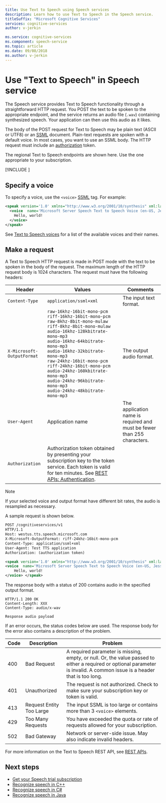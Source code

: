 ```yaml
---
title: Use Text to Speech using Speech services
description: Learn how to use Text to Speech in the Speech service.
titleSuffix: "Microsoft Cognitive Services"
services: cognitive-services
author: v-jerkin

ms.service: cognitive-services
ms.component: speech-service
ms.topic: article
ms.date: 09/08/2018
ms.author: v-jerkin
---
```

# Use "Text to Speech" in Speech service

The Speech service provides Text to Speech functionality through a straightforward HTTP request. You POST the text to be spoken to the appropriate endpoint, and the service returns an audio file (`.wav`) containing synthesized speech. Your application can then use this audio as it likes.

The body of the POST request for Text to Speech may be plain text (ASCII or UTF8) or an [SSML](speech-synthesis-markup.md) document. Plain-text requests are spoken with a default voice. In most cases, you want to use an SSML body. The HTTP request must include an [authorization](https://docs.microsoft.com/azure/cognitive-services/speech-service/rest-apis#authentication) token. 

The regional Text to Speech endpoints are shown here. Use the one appropriate to your subscription.

[!INCLUDE [](../../../includes/cognitive-services-speech-service-endpoints-text-to-speech.md)]

## Specify a voice

To specify a voice, use the `<voice>` [SSML](speech-synthesis-markup.md) tag. For example:

```xml
<speak version='1.0' xmlns="http://www.w3.org/2001/10/synthesis" xml:lang='en-US'>
  <voice  name='Microsoft Server Speech Text to Speech Voice (en-US, JessaRUS)'>
    Hello, world!
  </voice>
</speak>
```

See [Text to Speech voices](supported-languages.md#text-to-speech) for a list of the available voices and their names.

## Make a request

A Text to Speech HTTP request is made in POST mode with the text to be spoken in the body of the request. The maximum length of the HTTP request body is 1024 characters. The request must have the following headers: 

Header|Values|Comments
-|-|-
|`Content-Type` | `application/ssml+xml` | The input text format.
|`X-Microsoft-OutputFormat`|	 `raw-16khz-16bit-mono-pcm`<br>`riff-16khz-16bit-mono-pcm`<br>`raw-8khz-8bit-mono-mulaw`<br>`riff-8khz-8bit-mono-mulaw`<br>`audio-16khz-128kbitrate-mono-mp3`<br>`audio-16khz-64kbitrate-mono-mp3`<br>`audio-16khz-32kbitrate-mono-mp3`<br>`raw-24khz-16bit-mono-pcm`<br>`riff-24khz-16bit-mono-pcm`<br>`audio-24khz-160kbitrate-mono-mp3`<br>`audio-24khz-96kbitrate-mono-mp3`<br>`audio-24khz-48kbitrate-mono-mp3` | The output audio format.
|`User-Agent`	|Application name | The application name is required and must be fewer than 255 characters.
| `Authorization`	| Authorization token obtained by presenting your subscription key to the token service. Each token is valid for ten minutes. See [REST APIs: Authentication](rest-apis.md#authentication).

> [!NOTE]
> If your selected voice and output format have different bit rates, the audio is resampled as necessary.

A sample request is shown below.

```xml
POST /cognitiveservices/v1
HTTP/1.1
Host: westus.tts.speech.microsoft.com
X-Microsoft-OutputFormat: riff-24khz-16bit-mono-pcm
Content-Type: application/ssml+xml
User-Agent: Test TTS application
Authorization: (authorization token)

<speak version='1.0' xmlns="http://www.w3.org/2001/10/synthesis" xml:lang='en-US'>
<voice  name='Microsoft Server Speech Text to Speech Voice (en-US, JessaRUS)'>
    Hello, world!
</voice> </speak>
```

The response body with a status of 200 contains audio in the specified output format.

```
HTTP/1.1 200 OK
Content-Length: XXX
Content-Type: audio/x-wav

Response audio payload
```

If an error occurs, the status codes below are used. The response body for the error also contains a description of the problem.

|Code|Description|Problem|
|-|-|-|
400 |Bad Request |A required parameter is missing, empty, or null. Or, the value passed to either a required or optional parameter is invalid. A common issue is a header that is too long.
401|Unauthorized |The request is not authorized. Check to make sure your subscription key or token is valid.
413|Request Entity Too Large|The input SSML is too large or contains more than 3 `<voice>` elements.
429|Too Many Requests|You have exceeded the quota or rate of requests allowed for your subscription.
|502|Bad Gateway	| Network or server-side issue. May also indicate invalid headers.

For more information on the Text to Speech REST API, see [REST APIs](rest-apis.md#text-to-speech).

## Next steps

- [Get your Speech trial subscription](https://azure.microsoft.com/try/cognitive-services/)
- [Recognize speech in C++](quickstart-cpp-windows.md)
- [Recognize speech in C#](quickstart-csharp-dotnet-windows.md)
- [Recognize speech in Java](quickstart-java-android.md)
